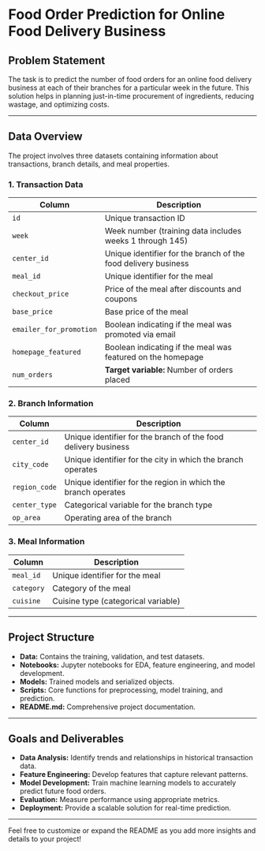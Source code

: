 # Food Order Prediction for Online Food Delivery Business

## Problem Statement
The task is to predict the number of food orders for an online food delivery business at each of their branches for a particular week in the future. This solution helps in planning just-in-time procurement of ingredients, reducing wastage, and optimizing costs.

---

## Data Overview
The project involves three datasets containing information about transactions, branch details, and meal properties.

### 1. Transaction Data
| Column               | Description                                                                 |
|----------------------|-----------------------------------------------------------------------------|
| `id`                 | Unique transaction ID                                                      |
| `week`               | Week number (training data includes weeks 1 through 145)                  |
| `center_id`          | Unique identifier for the branch of the food delivery business            |
| `meal_id`            | Unique identifier for the meal                                             |
| `checkout_price`     | Price of the meal after discounts and coupons                              |
| `base_price`         | Base price of the meal                                                     |
| `emailer_for_promotion` | Boolean indicating if the meal was promoted via email                     |
| `homepage_featured`  | Boolean indicating if the meal was featured on the homepage                |
| `num_orders`         | **Target variable:** Number of orders placed                               |

### 2. Branch Information
| Column       | Description                                                             |
|--------------|-------------------------------------------------------------------------|
| `center_id`  | Unique identifier for the branch of the food delivery business         |
| `city_code`  | Unique identifier for the city in which the branch operates            |
| `region_code`| Unique identifier for the region in which the branch operates          |
| `center_type`| Categorical variable for the branch type                               |
| `op_area`    | Operating area of the branch                                           |

### 3. Meal Information
| Column       | Description                                        |
|--------------|----------------------------------------------------|
| `meal_id`    | Unique identifier for the meal                    |
| `category`   | Category of the meal                               |
| `cuisine`    | Cuisine type (categorical variable)               |

---

## Project Structure
- **Data:** Contains the training, validation, and test datasets.
- **Notebooks:** Jupyter notebooks for EDA, feature engineering, and model development.
- **Models:** Trained models and serialized objects.
- **Scripts:** Core functions for preprocessing, model training, and prediction.
- **README.md:** Comprehensive project documentation.

---

## Goals and Deliverables
- **Data Analysis:** Identify trends and relationships in historical transaction data.
- **Feature Engineering:** Develop features that capture relevant patterns.
- **Model Development:** Train machine learning models to accurately predict future food orders.
- **Evaluation:** Measure performance using appropriate metrics.
- **Deployment:** Provide a scalable solution for real-time prediction.

---

Feel free to customize or expand the README as you add more insights and details to your project!

